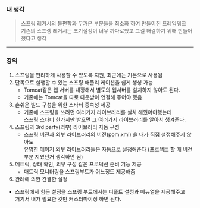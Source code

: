 ### 내 생각
> 스프링 레거시의 불편함과 무거운 부분들을 최소화 하여 만들어진 프레임워크  
> 기존의 스프렝 레거시는 초기설정이 너무 까다로웠고 그걸 해결하기 위해 만들어졌다고 생각  

---

### 강의
1. 스프링을 편리하게 사용할 수 있도록 지원, 최근에는 기본으로 사용됨
2. 단독으로 실행할 수 있는 스프링 애플리 케이션을 쉽게 생성 가능
   - Tomcat같은 웹 서버를 내장해서 별도의 웹서버를 설치하지 않아도 된다.
   - 기존에는 Tomcat을 따로 다운받아 연결해 주어야 했음
3. 손쉬운 빌드 구성을 위한 스타터 종속성 제공
   - 기존에 스프링을 쓰려면 여러가지 라이브러리를 설치 해줬어야했는데  
     스프링 스타터 한가지만 받으면 그 여러가지 라이브러리를 알아서 챙겨준다.
4. 스프링과 3rd party(외부) 라이브러리 자동 구성
   - 스프링 버전과 외부 라이브러리의 버전(pom.xml) 을 내가 직접 설정해주지 않아도  
     유명한 메이저 외부 라이브러리들은 자동으로 설정해준다 (프로젝트 할 때 버전부분 지웠던거 생각하면 됨)
5. 메트릭, 상태 확인, 외부 구성 같은 프로덕션 준비 기능 제공
   - 매트릭 모니터링을 스프링부트가 어느정도 제공해줌 
6.  관례에 의한 간결한 설정
   - 스프링에서 힘든 설정을 스프링 부트에서는 디폴트 설정과 메뉴얼을 제공해주고  
     거기서 내가 필요한 것만 커스터마이징 하면 된다.
   